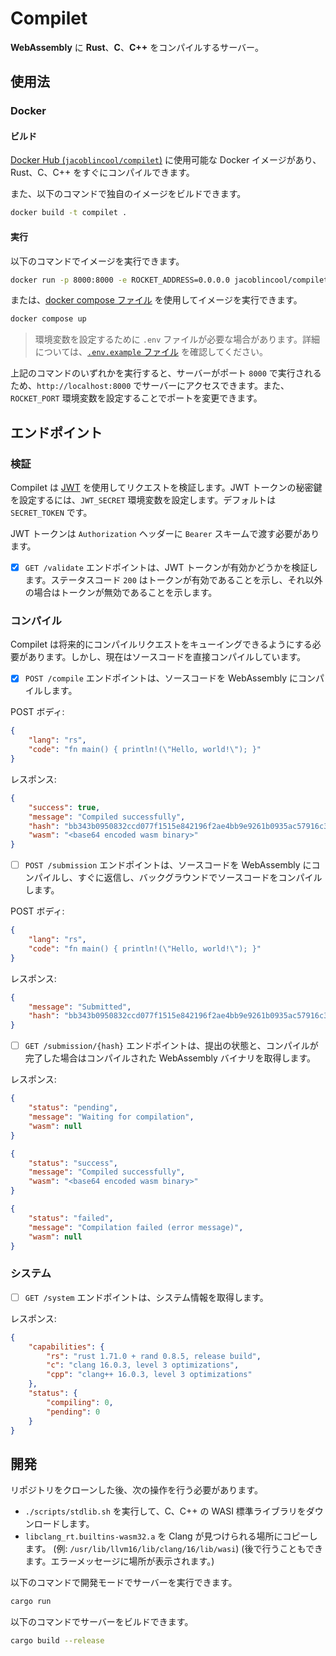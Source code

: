 # Compilet

**WebAssembly** に **Rust**、**C**、**C++** をコンパイルするサーバー。

## 使用法

### Docker

#### ビルド

[Docker Hub (`jacoblincool/compilet`)](https://hub.docker.com/r/jacoblincool/compilet) に使用可能な Docker イメージがあり、Rust、C、C++ をすぐにコンパイルできます。

また、以下のコマンドで独自のイメージをビルドできます。

```bash
docker build -t compilet .
```

#### 実行

以下のコマンドでイメージを実行できます。

```bash
docker run -p 8000:8000 -e ROCKET_ADDRESS=0.0.0.0 jacoblincool/compilet
```

または、[docker compose ファイル](./docker-compose.yml) を使用してイメージを実行できます。

```bash
docker compose up
```

> 環境変数を設定するために `.env` ファイルが必要な場合があります。詳細については、[`.env.example` ファイル](./.env.example) を確認してください。

上記のコマンドのいずれかを実行すると、サーバーがポート `8000` で実行されるため、`http://localhost:8000` でサーバーにアクセスできます。また、`ROCKET_PORT` 環境変数を設定することでポートを変更できます。

## エンドポイント

### 検証

Compilet は [JWT](https://jwt.io/) を使用してリクエストを検証します。JWT トークンの秘密鍵を設定するには、`JWT_SECRET` 環境変数を設定します。デフォルトは `SECRET_TOKEN` です。

JWT トークンは `Authorization` ヘッダーに `Bearer` スキームで渡す必要があります。

- [x] `GET /validate` エンドポイントは、JWT トークンが有効かどうかを検証します。ステータスコード `200` はトークンが有効であることを示し、それ以外の場合はトークンが無効であることを示します。

### コンパイル

Compilet は将来的にコンパイルリクエストをキューイングできるようにする必要があります。しかし、現在はソースコードを直接コンパイルしています。

- [x] `POST /compile` エンドポイントは、ソースコードを WebAssembly にコンパイルします。

POST ボディ:

```json
{
    "lang": "rs",
    "code": "fn main() { println!(\"Hello, world!\"); }"
}
```

レスポンス:

```json
{
    "success": true,
    "message": "Compiled successfully",
    "hash": "bb343b0950832ccd077f1515e842196f2ae4bb9e9261b0935ac57916c3cf305d",
    "wasm": "<base64 encoded wasm binary>"
}
```

- [ ] `POST /submission` エンドポイントは、ソースコードを WebAssembly にコンパイルし、すぐに返信し、バックグラウンドでソースコードをコンパイルします。

POST ボディ:

```json
{
    "lang": "rs",
    "code": "fn main() { println!(\"Hello, world!\"); }"
}
```

レスポンス:

```json
{
    "message": "Submitted",
    "hash": "bb343b0950832ccd077f1515e842196f2ae4bb9e9261b0935ac57916c3cf305d"
}
```

- [ ] `GET /submission/{hash}` エンドポイントは、提出の状態と、コンパイルが完了した場合はコンパイルされた WebAssembly バイナリを取得します。

レスポンス:

```json
{
    "status": "pending",
    "message": "Waiting for compilation",
    "wasm": null
}
```

```json
{
    "status": "success",
    "message": "Compiled successfully",
    "wasm": "<base64 encoded wasm binary>"
}
```

```json
{
    "status": "failed",
    "message": "Compilation failed (error message)",
    "wasm": null
}
```

### システム

- [ ] `GET /system` エンドポイントは、システム情報を取得します。

レスポンス:

```json
{
    "capabilities": {
        "rs": "rust 1.71.0 + rand 0.8.5, release build",
        "c": "clang 16.0.3, level 3 optimizations",
        "cpp": "clang++ 16.0.3, level 3 optimizations"
    },
    "status": {
        "compiling": 0,
        "pending": 0
    }
}
```

## 開発

リポジトリをクローンした後、次の操作を行う必要があります。

- `./scripts/stdlib.sh` を実行して、C、C++ の WASI 標準ライブラリをダウンロードします。
- `libclang_rt.builtins-wasm32.a` を Clang が見つけられる場所にコピーします。 (例: `/usr/lib/llvm16/lib/clang/16/lib/wasi`) (後で行うこともできます。エラーメッセージに場所が表示されます。)

以下のコマンドで開発モードでサーバーを実行できます。

```bash
cargo run
```

以下のコマンドでサーバーをビルドできます。

```bash
cargo build --release
```
